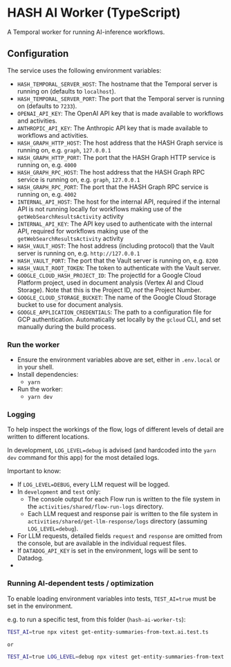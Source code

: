 # HASH AI Worker (TypeScript)

A Temporal worker for running AI-inference workflows.

## Configuration

The service uses the following environment variables:

- `HASH_TEMPORAL_SERVER_HOST`: The hostname that the Temporal server is running on (defaults to `localhost`).
- `HASH_TEMPORAL_SERVER_PORT`: The port that the Temporal server is running on (defaults to `7233`).
- `OPENAI_API_KEY`: The OpenAI API key that is made available to workflows and activities.
- `ANTHROPIC_API_KEY`: The Anthropic API key that is made available to workflows and activities.
- `HASH_GRAPH_HTTP_HOST`: The host address that the HASH Graph service is running on, e.g. `graph`, `127.0.0.1`
- `HASH_GRAPH_HTTP_PORT`: The port that the HASH Graph HTTP service is running on, e.g. `4000`
- `HASH_GRAPH_RPC_HOST`: The host address that the HASH Graph RPC service is running on, e.g. `graph`, `127.0.0.1`
- `HASH_GRAPH_RPC_PORT`: The port that the HASH Graph RPC service is running on, e.g. `4002`
- `INTERNAL_API_HOST`: The host for the internal API, required if the internal API is not running locally for workflows making use of the `getWebSearchResultsActivity` activity
- `INTERNAL_API_KEY`: The API key used to authenticate with the internal API, required for workflows making use of the `getWebSearchResultsActivity` activity
- `HASH_VAULT_HOST`: The host address (including protocol) that the Vault server is running on, e.g. `http://127.0.0.1`
- `HASH_VAULT_PORT`: The port that the Vault server is running on, e.g. `8200`
- `HASH_VAULT_ROOT_TOKEN`: The token to authenticate with the Vault server.
- `GOOGLE_CLOUD_HASH_PROJECT_ID`: The projectId for a Google Cloud Platform project, used in document analysis (Vertex AI and Cloud Storage). Note that this is the Project ID, _not_ the Project Number.
- `GOOGLE_CLOUD_STORAGE_BUCKET`: The name of the Google Cloud Storage bucket to use for document analysis.
- `GOOGLE_APPLICATION_CREDENTIALS`: The path to a configuration file for GCP authentication. Automatically set locally by the `gcloud` CLI, and set manually during the build process.

### Run the worker

- Ensure the environment variables above are set, either in `.env.local` or in your shell.
- Install dependencies:
  - `yarn`
- Run the worker:
  - `yarn dev`

### Logging

To help inspect the workings of the flow, logs of different levels of detail are written to different locations.

In development, `LOG_LEVEL=debug` is advised (and hardcoded into the `yarn dev` command for this app) for the most detailed logs.

Important to know:

- If `LOG_LEVEL=DEBUG`, every LLM request will be logged.
- In `development` and `test` only:
  - The console output for each Flow run is written to the file system in the `activities/shared/flow-run-logs` directory.
  - Each LLM request and response pair is written to the file system in `activities/shared/get-llm-response/logs` directory (assuming `LOG_LEVEL=debug`).
- For LLM requests, detailed fields `request` and `response` are omitted from the console, but are available in the individual request files.
- If `DATADOG_API_KEY` is set in the environment, logs will be sent to Datadog.
-

### Running AI-dependent tests / optimization

To enable loading environment variables into tests, `TEST_AI=true` must be set in the environment.

e.g. to run a specific test, from this folder (`hash-ai-worker-ts`):

```bash
TEST_AI=true npx vitest get-entity-summaries-from-text.ai.test.ts

or

TEST_AI=true LOG_LEVEL=debug npx vitest get-entity-summaries-from-text.ai.test.ts
```

